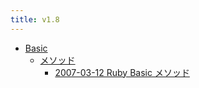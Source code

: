 ```yaml
---
title: v1.8
---
```



- [Basic](./Basic/index.md)
    - [メソッド](./Basic/メソッド/index.md)
        - [2007-03-12 Ruby Basic メソッド](./../../../../d/2007/03/12/Ruby_Baisc_メソッド.md)




